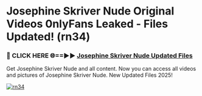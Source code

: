 # Josephine Skriver Nude Original Videos 0nlyFans Leaked - Files Updated! (rn34)

<h3>🔴 CLICK HERE 🌐==►► <a href="https://tinyurl.com/52m3yx9h" rel="nofollow">Josephine Skriver Nude Updated Files</a></h3>

Get Josephine Skriver Nude and all content. Now you can access all videos and pictures of Josephine Skriver Nude. New Updated Files 2025!

[![rn34](https://i.imgur.com/TnHtlc8.gif)](https://tinyurl.com/52m3yx9h)
